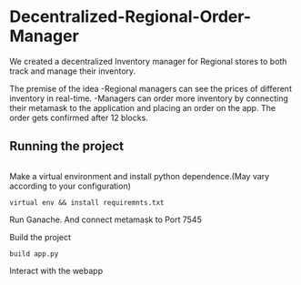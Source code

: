 # Decentralized-Regional-Order-Manager

We created a decentralized Inventory manager for Regional stores to both track and manage their inventory.

The premise of the idea
-Regional managers can see the prices of different inventory in real-time. 
-Managers can order more inventory by connecting their metamask to the application and placing an order on the app. The order gets confirmed after 12 blocks.

## Running the project ##
``` git clone https://github.com/nik92eth/Decentralized-Regional-Order-Manager.git 
```

Make a virtual environment and install python dependence.(May vary according to your configuration)

``` 
virtual env && install requiremnts.txt
```
Run Ganache. And connect metamask to Port 7545

Build the project
```
build app.py
```
Interact with the webapp
